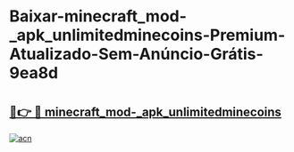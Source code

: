 # Baixar-minecraft_mod-_apk_unlimitedminecoins-Premium-Atualizado-Sem-Anúncio-Grátis-9ea8d

# <h2><a href="https://biruvm.esa.edu.pl?src=minecraft_mod-_apk_unlimitedminecoins&ref=9ea8d">🔗👉 🔴 minecraft_mod-_apk_unlimitedminecoins</a></h2>

[![acn](https://github.com/user-attachments/assets/0f9c940e-d8b0-45ae-aac7-cd30a18b3e1c)](https://biruvm.esa.edu.pl?src=minecraft_mod-_apk_unlimitedminecoins&ref=9ea8d)

